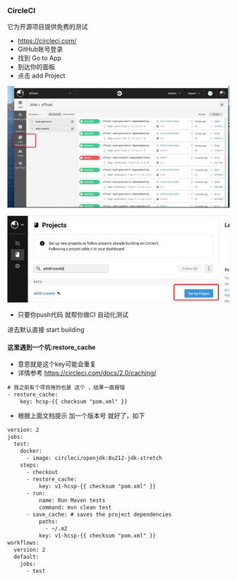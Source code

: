 ### CircleCI

它为开源项目提供免费的测试

- https://circleci.com/
- GitHub账号登录
- 找到 Go to App
- 到达你的面板
- 点击 add Project

![](./imgs/01_04.png)

![](./imgs/01_05.png)

- 只要你push代码 就帮你做CI 自动化测试

进去默认直接 start building

#### 这里遇到一个坑:restore_cache

- 意思就是这个key可能会重复
- 详情参考 https://circleci.com/docs/2.0/caching/

```
# 我之前有个项目用的也是 这个 ，结果一直报错
- restore_cache:
    key: hcsp-{{ checksum "pom.xml" }}
```

- 根据上面文档提示 加一个版本号 就好了，如下

```
version: 2
jobs:
  test:
    docker:
      - image: circleci/openjdk:8u212-jdk-stretch
    steps:
      - checkout
      - restore_cache:
          key: v1-hcsp-{{ checksum "pom.xml" }}
      - run:
          name: Run Maven tests
          command: mvn clean test
      - save_cache: # saves the project dependencies
          paths:
            - ~/.m2
          key: v1-hcsp-{{ checksum "pom.xml" }}
workflows:
  version: 2
  default:
    jobs:
      - test

```